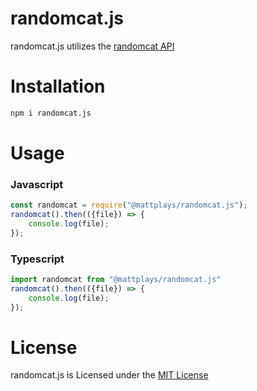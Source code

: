 # randomcat.js
 randomcat.js utilizes the [randomcat API](https://aws.random.cat)

# Installation
```bash
npm i randomcat.js
```

# Usage
### Javascript
```javascript
const randomcat = require("@mattplays/randomcat.js");
randomcat().then(({file}) => {
    console.log(file);
});
```
### Typescript
```typescript
import randomcat from "@mattplays/randomcat.js"
randomcat().then(({file}) => {
    console.log(file);
});
```

# License
randomcat.js is Licensed under the [MIT License](https://github.com/MattPlays/randomcat.js/blob/main/LICENSE)